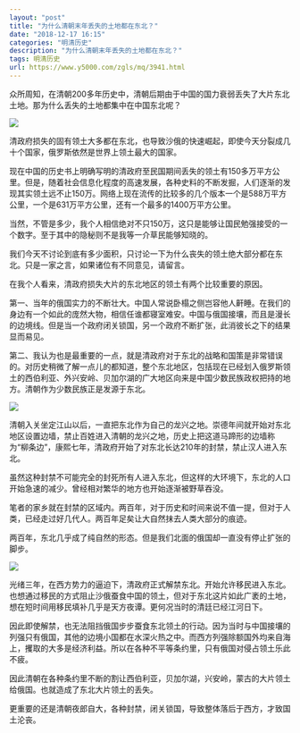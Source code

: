 ```yaml
---
layout: "post"
title: "为什么清朝末年丢失的土地都在东北？"
date: "2018-12-17 16:15"
categories: "明清历史"
description: "为什么清朝末年丢失的土地都在东北？"
tags: 明清历史
url: https://www.y5000.com/zgls/mq/3941.html
---
```






众所周知，在清朝200多年历史中，清朝后期由于中国的国力衰弱丢失了大片东北土地。那为什么丢失的土地都集中在中国东北呢？

![](https://img.y5000.com/uploads/allimg/161026/8-161026160120D7.jpg)

清政府损失的固有领土大多都在东北，也导致沙俄的快速崛起，即使今天分裂成几十个国家，俄罗斯依然是世界上领土最大的国家。

现在中国的历史书上明确写明的清政府至民国期间丢失的领土有150多万平方公里。但是，随着社会信息化程度的高速发展，各种史料的不断发掘，人们逐渐的发现其实领土远不止150万。网络上现在流传的比较多的几个版本一个是588万平方公里，一个是631万平方公里，还有一个最多的1400万平方公里。

当然，不管是多少，我个人相信绝对不只150万，这只是能够让国民勉强接受的一个数字。至于其中的隐秘则不是我等一介草民能够知晓的。

我们今天不讨论到底有多少面积，只讨论一下为什么丧失的领土绝大部分都在东北。只是一家之言，如果诸位有不同意见，请留言。

在我个人看来，清政府损失大片的东北地区的领土有两个比较重要的原因。

第一、当年的俄国实力的不断壮大。中国人常说卧榻之侧岂容他人鼾睡。在我们的身边有一个如此的庞然大物，相信任谁都寝室难安。中国与俄国接壤，而且是漫长的边境线。但是当一个政府闭关锁国，另一个政府不断扩张，此消彼长之下的结果显而易见。

第二、我认为也是最重要的一点，就是清政府对于东北的战略和国策是非常错误的。对历史稍微了解一点儿的都知道，整个东北地区，包括现在已经划入俄罗斯领土的西伯利亚、外兴安岭、贝加尔湖的广大地区向来是中国少数民族政权把持的地方。清朝作为少数民族正是发源于东北。

![](https://img.y5000.com/uploads/allimg/161026/160202Ba-0.jpg)

清朝入关坐定江山以后，一直把东北作为自己的龙兴之地。崇德年间就开始对东北地区设置边墙，禁止百姓进入清朝的龙兴之地，历史上把这道马蹄形的边墙称为“柳条边”，康熙七年，清政府开始了对东北长达210年的封禁，禁止汉人进入东北。

虽然这种封禁不可能完全的封死所有人进入东北，但这样的大环境下，东北的人口开始急速的减少。曾经相对繁华的地方也开始逐渐被野草吞没。

笔者的家乡就在封禁的区域内。两百年，对于历史和时间来说不值一提，但对于人类，已经走过好几代人。两百年足矣让大自然抹去人类大部分的痕迹。

两百年，东北几乎成了纯自然的形态。但是我们北面的俄国却一直没有停止扩张的脚步。

![](https://img.y5000.com/uploads/allimg/161026/8-16102616010U51.jpg)

光绪三年，在西方势力的逼迫下，清政府正式解禁东北。开始允许移民进入东北。也想通过移民的方式阻止沙俄蚕食中国的领土，但对于东北这片如此广袤的土地，想在短时间用移民填补几乎是天方夜谭。更何况当时的清廷已经江河日下。

因此即使解禁，也无法阻挡俄国步步蚕食东北领土的行动。因为当时与中国接壤的列强只有俄国，其他的边境小国都在水深火热之中。而西方列强除额国外均来自海上，攫取的大多是经济利益。所以在各种不平等条约里，只有俄国对侵占领土乐此不疲。

因此清朝在各种条约里不断的割让西伯利亚，贝加尔湖，兴安岭，蒙古的大片领土给俄国。也就造成了东北大片领土的丢失。

更重要的还是清朝夜郎自大，各种封禁，闭关锁国，导致整体落后于西方，才致国土沦丧。
